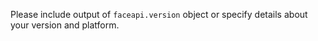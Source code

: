 Please include output of `faceapi.version` object or specify details about your version and platform.  
